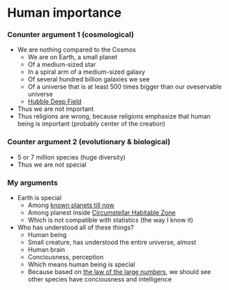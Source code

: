 # Human importance

### Conunter argument 1 (cosmological)
- We are nothing compared to the Cosmos
  - We are on Earth, a small planet
  - Of a medium-sized star
  - In a spiral arm of a medium-sized galaxy
  - Of several hundred billion galaxies we see
  - Of a universe that is at least 500 times bigger than our oveservable universe
  - [Hubble Deep Field](https://en.wikipedia.org/wiki/Hubble_Deep_Field)
- Thus we are not important
- Thus religions are wrong, because religions emphasize that human being is important (probably center of the creation)

### Counter argument 2 (evolutionary & biological)
- 5 or 7 million species (huge diversity)
- Thus we are not special

### My arguments
- Earth is special
  - Among [known planets till now](https://exoplanets.nasa.gov/)
  - Among planest inside [Circumstellar Habitable Zone](https://en.wikipedia.org/wiki/Circumstellar_habitable_zone)
  - Which is not compatible with statistics (the way I know it)
- Who has understood all of these things?
  - Human being
  - Small creature, has understood the entire universe, almost
  - Human brain
  - Conciousness, perception
  - Which means human being is special
  - Because based on [the law of the large numbers](https://en.wikipedia.org/wiki/Law_of_large_numbers), we should see other species have conciousness and intelligence
